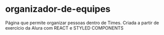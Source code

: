 # organizador-de-equipes
Página que permite organizar pessoas dentro de Times. Criada a partir de exercício da Alura com REACT e STYLED COMPONENTS
